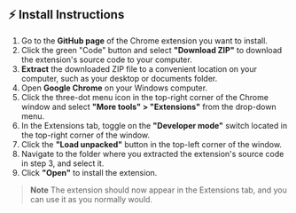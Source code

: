 ## ⚡ Install Instructions

1. Go to the **GitHub page** of the Chrome extension you want to install.
2. Click the green "Code" button and select **"Download ZIP"** to download the extension's source code to your computer.
3. **Extract** the downloaded ZIP file to a convenient location on your computer, such as your desktop or documents folder.
4. Open **Google Chrome** on your Windows computer.
5. Click the three-dot menu icon in the top-right corner of the Chrome window and select **"More tools" > "Extensions"** from the drop-down menu.
6. In the Extensions tab, toggle on the **"Developer mode"** switch located in the top-right corner of the window.
7. Click the **"Load unpacked"** button in the top-left corner of the window.
8. Navigate to the folder where you extracted the extension's source code in step 3, and select it.
9. Click **"Open"** to install the extension.

> **Note** The extension should now appear in the Extensions tab, and you can use it as you normally would.
